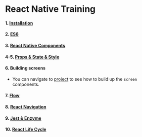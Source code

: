 # React Native Training

#### 1. [Installation](https://github.com/dooboolab/react-native-training/blob/master/Intallation.md#ios-installation)
#### 2. [ES6](https://github.com/dooboolab/react-native-training/blob/master/es6.md)
#### 3. [React Native Components](https://github.com/dooboolab/react-native-training/blob/master/react-native-components.md)
#### 4-5. [Props & State & Style](https://github.com/dooboolab/react-native-training/blob/master/props-state-style.md)

#### 6. Building screens
  - You can navigate to [project](https://github.com/dooboolab/react-native-training/blob/master/building-screens) to see how to build up the `screen` components.

#### 7. [Flow](https://github.com/dooboolab/react-native-training/blob/master/flow.md)

#### 8. [React Navigation](https://github.com/dooboolab/react-native-training/blob/master/react-navigation.md)

#### 9. [Jest & Enzyme](https://github.com/dooboolab/react-native-training/blob/master/jest-enzyme.md)

#### 10. [React Life Cycle](https://github.com/dooboolab/react-native-training/blob/master/react-life-cycle.md)
